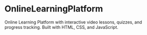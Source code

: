 # OnlineLearningPlatform
Online Learning Platform with interactive video lessons, quizzes, and progress tracking. Built with HTML, CSS, and JavaScript.
